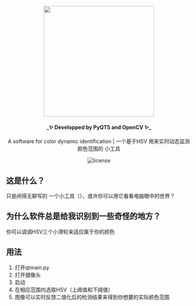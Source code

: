 <div align="center">

<p align="center">
    <img src="https://github.com/Panzer-Jack/ColorDetect_software/assets/81006731/a7d26ee3-db20-443c-a0e1-6cfc607801c1" alt="" width="300px">
</p>
<h4>_✨ Developped by PyQT5 and OpenCV ✨_  </h4>
A software for color dynamic identification  | 一个基于HSV 用来实时动态监测颜色范围的 小工具 
</div> 

<p align="center">
    <img src="https://img.shields.io/badge/Python-3.8+-blue" alt="license">
</p>

## 这是什么？
只是闲得无聊写的 一个小工具（），或许你可以用它看看电脑眼中的世界？

## 为什么软件总是给我识别到一些奇怪的地方？
你可以调调HSV三个小滑轮来适应属于你的颜色

## 用法
1. 打开qtmain.py
2. 打开摄像头
3. 启动
4. 在相应范围内选取HSV（上阈值和下阈值）
5. 图像可以实时反馈二值化后的检测结果来得到你想要的实际颜色范围

